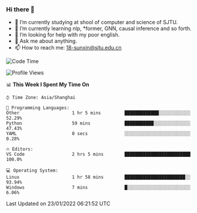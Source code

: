 ### Hi there 👋

<!--
**sunxin000/sunxin000** is a ✨ _special_ ✨ repository because its `README.md` (this file) appears on your GitHub profile.

Here are some ideas to get you started:

- 🔭 I’m currently working on ...
- 🌱 I’m currently learning ...
- 👯 I’m looking to collaborate on ...
- 🤔 I’m looking for help with ...
- 💬 Ask me about ...
- 📫 How to reach me: ...
- 😄 Pronouns: ...
- ⚡ Fun fact: ...
-->
- 🏫 I’m currently studying at shool of computer and science of SJTU.
- 🌱 I’m currently learning nlp, \*former, GNN, causal inference and so forth.
- 🤔 I’m looking for help with my poor english.
- 💬 Ask me about anything.
- 📫 How to reach me: 18-sunxin@sjtu.edu.cn
<!--START_SECTION:waka-->
![Code Time](http://img.shields.io/badge/Code%20Time-82%20hrs%209%20mins-blue)

![Profile Views](http://img.shields.io/badge/Profile%20Views-0-blue)

📊 **This Week I Spent My Time On** 

```text
⌚︎ Time Zone: Asia/Shanghai

💬 Programming Languages: 
Other                    1 hr 5 mins         █████████████░░░░░░░░░░░░   52.29% 
Python                   59 mins             ███████████░░░░░░░░░░░░░░   47.43% 
YAML                     0 secs              ░░░░░░░░░░░░░░░░░░░░░░░░░   0.28%

🔥 Editors: 
VS Code                  2 hrs 5 mins        █████████████████████████   100.0%

💻 Operating System: 
Linux                    1 hr 58 mins        ███████████████████████░░   93.94% 
Windows                  7 mins              █░░░░░░░░░░░░░░░░░░░░░░░░   6.06%

```


 Last Updated on 23/01/2022 06:21:52 UTC
<!--END_SECTION:waka-->
